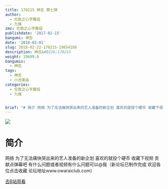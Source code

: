 ```yaml
---
title: 170215 神舌 第七弹
author:
  - 伦敦之心字幕组
  - 九條
zmz: 伦敦之心字幕组
publishdate: '2017-02-15'
bangumi: 神舌
date: '2018-03-01'
slug: 2018-02-22-170215-19654186
description: 神舌&#8226;170215
weight: 19699.0
bangumis:
  - 神舌
tags:
  - 神舌
  - 小池美由
categories:
  - 伦敦之心字幕组
  - 九條


brief: "# 简介 网络 为了无法痛快哭出来的艺人准备的新企划 喜欢的就投个硬币 收藏下视频 贡献点弹幕吧 有什么问题或者视频有什么问题可以@我（新论坛已制作完成 欢迎各位点击收藏 论坛地址www.owaraiclub.com）"
---
```

![](https://i.imgur.com/gcSpCih.png)
# 简介  
网络
为了无法痛快哭出来的艺人准备的新企划  喜欢的就投个硬币 收藏下视频 贡献点弹幕吧 有什么问题或者视频有什么问题可以@我（新论坛已制作完成 欢迎各位点击收藏 论坛地址www.owaraiclub.com）  

[去B站观看](https://www.bilibili.com/video/av19654186/)
 

